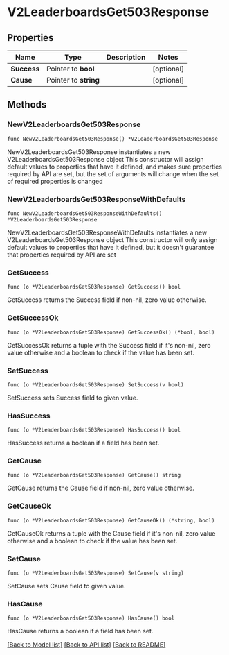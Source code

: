 # V2LeaderboardsGet503Response

## Properties

Name | Type | Description | Notes
------------ | ------------- | ------------- | -------------
**Success** | Pointer to **bool** |  | [optional] 
**Cause** | Pointer to **string** |  | [optional] 

## Methods

### NewV2LeaderboardsGet503Response

`func NewV2LeaderboardsGet503Response() *V2LeaderboardsGet503Response`

NewV2LeaderboardsGet503Response instantiates a new V2LeaderboardsGet503Response object
This constructor will assign default values to properties that have it defined,
and makes sure properties required by API are set, but the set of arguments
will change when the set of required properties is changed

### NewV2LeaderboardsGet503ResponseWithDefaults

`func NewV2LeaderboardsGet503ResponseWithDefaults() *V2LeaderboardsGet503Response`

NewV2LeaderboardsGet503ResponseWithDefaults instantiates a new V2LeaderboardsGet503Response object
This constructor will only assign default values to properties that have it defined,
but it doesn't guarantee that properties required by API are set

### GetSuccess

`func (o *V2LeaderboardsGet503Response) GetSuccess() bool`

GetSuccess returns the Success field if non-nil, zero value otherwise.

### GetSuccessOk

`func (o *V2LeaderboardsGet503Response) GetSuccessOk() (*bool, bool)`

GetSuccessOk returns a tuple with the Success field if it's non-nil, zero value otherwise
and a boolean to check if the value has been set.

### SetSuccess

`func (o *V2LeaderboardsGet503Response) SetSuccess(v bool)`

SetSuccess sets Success field to given value.

### HasSuccess

`func (o *V2LeaderboardsGet503Response) HasSuccess() bool`

HasSuccess returns a boolean if a field has been set.

### GetCause

`func (o *V2LeaderboardsGet503Response) GetCause() string`

GetCause returns the Cause field if non-nil, zero value otherwise.

### GetCauseOk

`func (o *V2LeaderboardsGet503Response) GetCauseOk() (*string, bool)`

GetCauseOk returns a tuple with the Cause field if it's non-nil, zero value otherwise
and a boolean to check if the value has been set.

### SetCause

`func (o *V2LeaderboardsGet503Response) SetCause(v string)`

SetCause sets Cause field to given value.

### HasCause

`func (o *V2LeaderboardsGet503Response) HasCause() bool`

HasCause returns a boolean if a field has been set.


[[Back to Model list]](../README.md#documentation-for-models) [[Back to API list]](../README.md#documentation-for-api-endpoints) [[Back to README]](../README.md)


